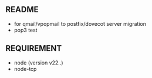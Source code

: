 ## README

* for qmail/vpopmail to postfix/dovecot server migration
* pop3 test

## REQUIREMENT

* node (version v22..)
* node-tcp 

##

